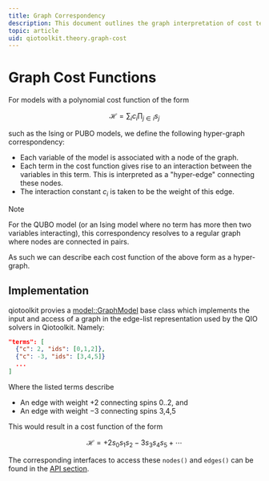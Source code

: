 ```yaml
---
title: Graph Correspondency
description: This document outlines the graph interpretation of cost terms.
topic: article
uid: qiotoolkit.theory.graph-cost
---
```


Graph Cost Functions
====================

For models with a polynomial cost function of the form

```math
\mathcal{H} = \sum_i c_i \prod_{j\in i} s_j
```

such as the Ising or PUBO models, we define the following
hyper-graph correspondency:

  * Each variable of the model is associated with a node
    of the graph.
  * Each term in the cost function gives rise to an interaction
    between the variables in this term. This is interpreted as
    a "hyper-edge" connecting these nodes.
  * The interaction constant $`c_i`$ is taken to be the weight
    of this edge.

> [!NOTE]
> For the QUBO model (or an Ising model where no term has more
> then two variables interacting), this correspondency resolves
> to a regular graph where nodes are connected in pairs.

As such we can describe each cost function of the above form
as a hyper-graph.

Implementation
--------------

qiotoolkit provies a [model::GraphModel](../api/model/graph-model.yml) base class
which implements the input and access of a graph in the edge-list
representation used by the QIO solvers in Qiotoolkit. Namely:

```json
"terms": [
  {"c": 2, "ids": [0,1,2]},
  {"c": -3, "ids": [3,4,5]}
  ...
]
```

Where the listed terms describe

  * An edge with weight $`+2`$ connecting spins 0..2, and
  * An edge with weight $`-3`$ connecting spins 3,4,5

This would result in a cost function of the form

```math
\mathcal{H} = +2s_0s_1s_2 -3s_3s_4s_5 + \cdots
```

The corresponding interfaces to access these `nodes()` and `edges()` can
be found in the [API section](../api/model/graph-model.yml).
